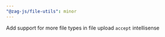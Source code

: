 ```yaml
---
"@zag-js/file-utils": minor
---
```


Add support for more file types in file upload `accept` intellisense
